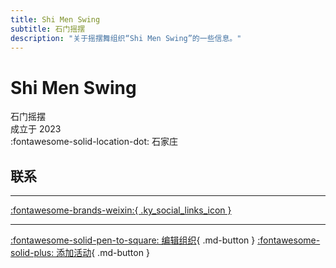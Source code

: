 ```yaml
---
title: Shi Men Swing
subtitle: 石门摇摆
description: "关于摇摆舞组织“Shi Men Swing”的一些信息。"
---
```


# Shi Men Swing

石门摇摆  
成立于 2023  
:fontawesome-solid-location-dot: 石家庄  


## 联系


---

 [:fontawesome-brands-weixin:{ .ky_social_links_icon }](# "石门摇摆Swing")

---

[:fontawesome-solid-pen-to-square: 编辑组织](https://github.com/swingdance/orgs/issues/new?assignees=&labels=update+org&projects=&template=03-update_entity.yml&title=Update%20Org%3A%20zh_CN%20%E2%80%A2%20Shi%20Men%20Swing&region=zh_CN&id=shi-men-swing&name=Shi%20Men%20Swing){ .md-button } [:fontawesome-solid-plus: 添加活动](https://github.com/swingdance/events/issues/new?assignees=&labels=add+event&projects=&template=02-add_entity.yml&title=Add%20Event%3A%20zh_CN%20%E2%80%A2%20%3CName%3E&region=zh_CN&province=Hebei&city=Shijiazhuang&org_id=shi-men-swing){ .md-button }
